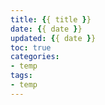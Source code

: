 ```yaml
---
title: {{ title }}
date: {{ date }}
updated: {{ date }}
toc: true
categories:
- temp 
tags:
- temp 
---
```

